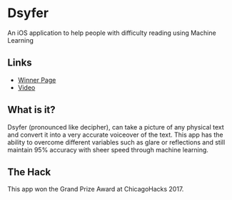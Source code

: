 # Dsyfer

An iOS application to help people with difficulty reading using Machine Learning

## Links

- [Winner Page](chicagohacks.tech/#dsyfer)
- [Video](https://www.youtube.com/watch?v=23lDeGENSq0)

## What is it?

Dsyfer (pronounced like decipher), can take a picture of any physical text and convert it into a very accurate voiceover of the text. This app has the ability to overcome different variables such as glare or reflections and still maintain 95% accuracy with sheer speed through machine learning. 

## The Hack

This app won the Grand Prize Award at ChicagoHacks 2017.
